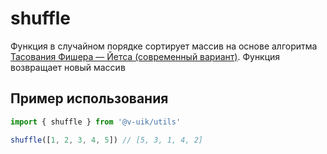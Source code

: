# shuffle

Функция в случайном порядке сортирует массив на основе алгоритма [Тасования Фишера — Йетса (современный вариант)](https://ru.wikipedia.org/wiki/%D0%A2%D0%B0%D1%81%D0%BE%D0%B2%D0%B0%D0%BD%D0%B8%D0%B5_%D0%A4%D0%B8%D1%88%D0%B5%D1%80%D0%B0_%E2%80%94_%D0%99%D0%B5%D1%82%D1%81%D0%B0).
Функция возвращает новый массив

## Пример использования

```javascript
import { shuffle } from '@v-uik/utils'

shuffle([1, 2, 3, 4, 5]) // [5, 3, 1, 4, 2]
```
